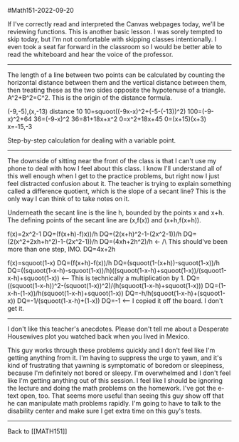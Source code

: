 #Math151-2022-09-20

If I've correctly read and interpreted the Canvas webpages today, we'll be reviewing functions.  This is another basic lesson.  I was sorely tempted to skip today, but I'm not comfortable with skipping classes intentionally.  I even took a seat far forward in the classroom so I would be better able to read the whiteboard and hear the voice of the professor.

---
The length of a line between two points can be calculated by counting the horizontal distance between them and the vertical distance between them, then treating these as the two sides opposite the hypotenuse of a triangle.  A^2+B^2=C^2.  This is the origin of the distance formula.

(-9,-5),(x,-13) distance 10
10=squoot((-9x-x)^2+(-5-(-13))^2)
100=(-9-x)^2+64
36=(-9-x)^2
36=81+18x+x^2
0=x^2+18x+45
0=(x+15)(x+3)
x=-15,-3

Step-by-step calculation for dealing with a variable point.

---
The downside of sitting near the front of the class is that I can't use my phone to deal with how I feel about this class.  I know I'll understand all of this well enough when I get to the practice problems, but right now I just feel distracted confusion about it.  The teacher is trying to explain something called a difference quotient, which is the slope of a secant line?  This is the only way I can think of to take notes on it.

Underneath the secant line is the line h, bounded by the points x and x+h.  The defining points of the secant line are (x,f(x)) and (x+h,f(x+h)).

f(x)=2x^2-1
DQ=(f(x+h)-f)x))/h
DQ=(2(x+h)^2-1-(2x^2-1))/h
DQ=(2(x^2+2xh+h^2)-1-(2x^2-1))/h
DQ=(4xh+2h^2)/h <- /\ This should've been more than one step, IMO.
DQ=4x+2h

f(x)=squoot(1-x)
DQ=(f(x+h)-f(x))/h
DQ=(squoot(1-(x+h))-squoot(1-x))/h
DQ=((squoot(1-x-h)-squoot(1-x))/h)((squoot(1-x-h)+squoot(1-x))/(squoot1-x-h)+squoot(1-x)) <-- This is technically a multiplication by 1.
DQ=((squoot(1-x-h))^2-(squoot(1-x))^2)/(h(squoot(1-x-h)+squoot(1-x)))
DQ=(1-x-h-(1-x))/h(squoot(1-x-h)+squoot(1-x))
DQ=-h/h(squoot(1-x-h)+(squoot1-x))
DQ=-1/(squoot(1-x-h)+(1-x))
DQ=-1 <--  I copied it off the board.  I don't get it.

---
I don't like this teacher's anecdotes.  Please don't tell me about a Desperate Housewives plot you watched back when you lived in Mexico.

This guy works through these problems quickly and I don't feel like I'm getting anything from it.  I'm having to suppress the urge to yawn, and it's kind of frustrating that yawning is symptomatic of boredom or sleepiness, because I'm definitely not bored or sleepy.  I'm overwhelmed and I don't feel like I'm getting anything out of this session.  I feel like I should be ignoring the lecture and doing the math problems on the homework.  I've got the e-text open, too.  That seems more useful than seeing this guy show off that he can manipulate math problems rapidly.  I'm going to have to talk to the disability center and make sure I get extra time on this guy's tests.

---
Back to [[MATH151]]